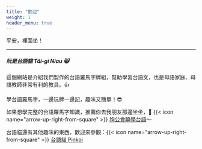 ```yaml
---
title: "歡迎"
weight: 1
header_menu: true
---
```


平安，裡面坐！

---

##### 阮是台語貓 Tâi-gí Niau 😸

這個網站是介紹我們製作的台語羅馬字牌組，幫助學習台語文，也是母語家庭、母語教師非常有利的教具。👍

學台語羅馬字，一邊玩牌一邊記，趣味又簡單！😎

如果想學完整的台語羅馬字知識，推薦你去我朋友那邊坐坐，🐶 {{< icon name="arrow-up-right-from-square" >}} [狗公會曉學台語](https://oh.taigi.info)～

台語貓還有其他趣味的東西，歡迎來參觀：{{< icon name="arrow-up-right-from-square" >}} [台語貓 Pinkoi](https://www.pinkoi.com/store/taiginiau)

